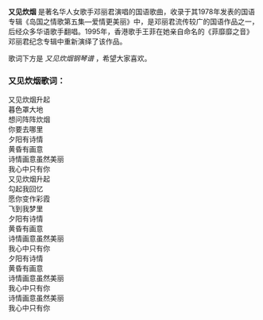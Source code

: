 

**又见炊烟**
是著名华人女歌手邓丽君演唱的国语歌曲，收录于其1978年发表的国语专辑《岛国之情歌第五集—爱情更美丽》中，是邓丽君流传较广的国语作品之一，后经众多华语歌手翻唱。1995年，香港歌手王菲在她亲自命名的《菲靡靡之音》邓丽君纪念专辑中重新演绎了该作品。

  
歌词下方是 _又见炊烟钢琴谱_ ，希望大家喜欢。

### 又见炊烟歌词：

又见炊烟升起  
暮色罩大地  
想问阵阵炊烟  
你要去哪里  
夕阳有诗情  
黄昏有画意  
诗情画意虽然美丽  
我心中只有你  
又见炊烟升起  
勾起我回忆  
愿你变作彩霞  
飞到我梦里  
夕阳有诗情  
黄昏有画意  
诗情画意虽然美丽  
我心中只有你  
夕阳有诗情  
黄昏有画意  
诗情画意虽然美丽  
我心中只有你  
诗情画意虽然美丽  
我心中只有你

